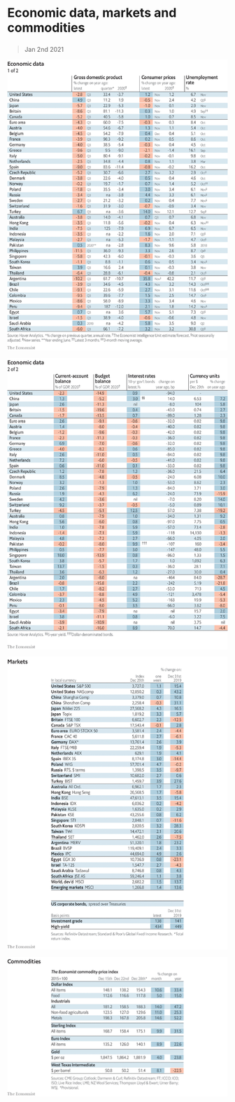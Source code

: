 ###### 

# Economic data, markets and commodities 

#####  

> Jan 2nd 2021 

![image](images/20210102_INT101.png) 


![image](images/20210102_INT102.png) 


![image](images/20210102_INT201.png) 


![image](images/20210102_INT401_0.png) 


